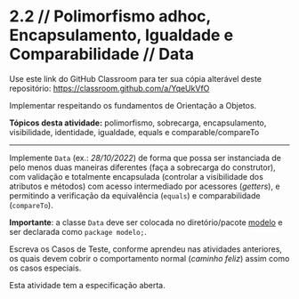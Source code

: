 # 2.2 // Polimorfismo adhoc, Encapsulamento, Igualdade e Comparabilidade // Data

Use este link do GitHub Classroom para ter sua cópia alterável deste repositório: <https://classroom.github.com/a/YqeUkVfO>

Implementar respeitando os fundamentos de Orientação a Objetos.

**Tópicos desta atividade:** polimorfismo, sobrecarga, encapsulamento, visibilidade, identidade, igualdade, equals e comparable/compareTo

---

Implemente `Data` (ex.: _28/10/2022_) de forma que possa ser instanciada de pelo menos duas maneiras diferentes (faça a sobrecarga do construtor), com validação e totalmente encapsulada (controlar a visibilidade dos atributos e métodos) com acesso intermediado por acessores (_getters_), e permitindo a verificação da equivalência (`equals`) e comparabilidade (`compareTo`).

**Importante**: a classe `Data` deve ser colocada no diretório/pacote [modelo](src/modelo/) e ser declarada como `package modelo;`.

Escreva os Casos de Teste, conforme aprendeu nas atividades anteriores, os quais devem cobrir o comportamento normal (_caminho feliz_) assim como os casos especiais.

Esta atividade tem a especificação aberta.
